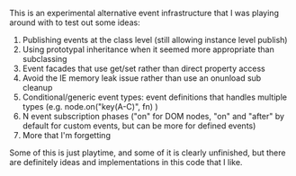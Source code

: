 This is an experimental alternative event infrastructure that I was playing
around with to test out some ideas:

1. Publishing events at the class level (still allowing instance level publish)
2. Using prototypal inheritance when it seemed more appropriate than subclassing
3. Event facades that use get/set rather than direct property access
4. Avoid the IE memory leak issue rather than use an onunload sub cleanup
5. Conditional/generic event types: event definitions that handles multiple
types (e.g. node.on("key(A-C)", fn) )
6. N event subscription phases ("on" for DOM nodes, "on" and "after" by default
for custom events, but can be more for defined events)
7. More that I'm forgetting

Some of this is just playtime, and some of it is clearly unfinished, but there
are definitely ideas and implementations in this code that I like.
